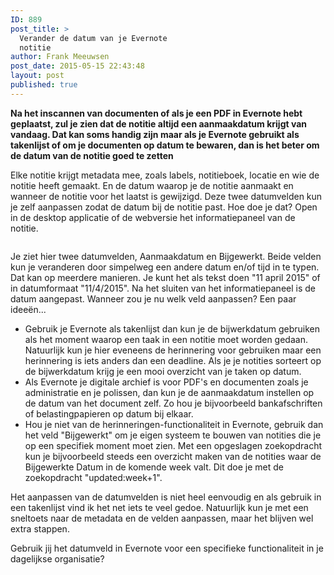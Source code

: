 ```yaml
---
ID: 889
post_title: >
  Verander de datum van je Evernote
  notitie
author: Frank Meeuwsen
post_date: 2015-05-15 22:43:48
layout: post
published: true
---
```

<strong>Na het inscannen van documenten of als je een PDF in Evernote hebt geplaatst, zul je zien dat de notitie altijd een aanmaakdatum krijgt van vandaag. Dat kan soms handig zijn maar als je Evernote gebruikt als takenlijst of om je documenten op datum te bewaren, dan is het beter om de datum van de notitie goed te zetten</strong>

<!--more-->

Elke notitie krijgt metadata mee, zoals labels, notitieboek, locatie en wie de notitie heeft gemaakt. En de datum waarop je de notitie aanmaakt en wanneer de notitie voor het laatst is gewijzigd. Deze twee datumvelden kun je zelf aanpassen zodat de datum bij de notitie past. Hoe doe je dat? Open in de desktop applicatie of de webversie het informatiepaneel van de notitie.

<figure><img class=" aligncenter" src="https://allesonthouden.s3-eu-west-1.amazonaws.com/images/Volledige_scherm_15-05-15_22_14.png" alt="" /></figure>Je ziet hier twee datumvelden, Aanmaakdatum en Bijgewerkt. Beide velden kun je veranderen door simpelweg een andere datum en/of tijd in te typen. Dat kan op meerdere manieren. Je kunt het als tekst doen "11 april 2015" of in datumformaat "11/4/2015". Na het sluiten van het informatiepaneel is de datum aangepast.
Wanneer zou je nu welk veld aanpassen? Een paar ideeën...
<ul>
	<li>Gebruik je Evernote als takenlijst dan kun je de bijwerkdatum gebruiken als het moment waarop een taak in een notitie moet worden gedaan. Natuurlijk kun je hier eveneens de herinnering voor gebruiken maar een herinnering is iets anders dan een deadline. Als je je notities sorteert op de bijwerkdatum krijg je een mooi overzicht van je taken op datum.</li>
	<li>Als Evernote je digitale archief is voor PDF's en documenten zoals je administratie en je polissen, dan kun je de aanmaakdatum instellen op de datum van het document zelf. Zo hou je bijvoorbeeld bankafschriften of belastingpapieren op datum bij elkaar.</li>
	<li>Hou je niet van de herinneringen-functionaliteit in Evernote, gebruik dan het veld "Bijgewerkt" om je eigen systeem te bouwen van notities die je op een specifiek moment moet zien. Met een opgeslagen zoekopdracht kun je bijvoorbeeld steeds een overzicht maken van de notities waar de Bijgewerkte Datum in de komende week valt. Dit doe je met de zoekopdracht "updated:week+1".</li>
</ul>
Het aanpassen van de datumvelden is niet heel eenvoudig en als gebruik in een takenlijst vind ik het net iets te veel gedoe. Natuurlijk kun je met een sneltoets naar de metadata en de velden aanpassen, maar het blijven wel extra stappen.

Gebruik jij het datumveld in Evernote voor een specifieke functionaliteit in je dagelijkse organisatie?
